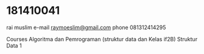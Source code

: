 # 181410041
rai muslim 
e-mail raymoeslim@gmail.com
phone 081312414295

Courses
Algoritma dan Pemrograman  (struktur data dan Kelas if2B)
Struktur Data 1
